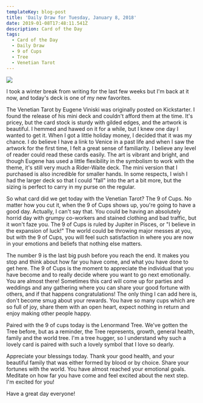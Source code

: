 ```yaml
---
templateKey: blog-post
title: 'Daily Draw for Tuesday, January 8, 2018'
date: 2019-01-08T17:48:11.541Z
description: Card of the Day
tags:
  - Card of the Day
  - Daily Draw
  - 9 of Cups
  - Tree
  - Venetian Tarot
---
```







![](/img/img_9339.jpg)

I took a winter break from writing for the last few weeks but I'm back at it now, and today's deck is one of my new favorites.



The Venetian Tarot by Eugene Viniski was originally posted on Kickstarter. I found the release of his mini deck and couldn't afford them at the time. It's pricey, but the card stock is sturdy with gilded edges, and the artwork is beautiful. I hemmed and hawed on it for a while, but I knew one day I wanted to get it. When I got a little holiday money, I decided that it was my chance. I do believe I have a link to Venice in a past life and when I saw the artwork for the first time, I felt a great sense of familiarity. I believe any level of reader could read these cards easily. The art is vibrant and bright, and though Eugene has used a little flexibility in the symbolism to work with the theme, it's still very much a Rider-Waite deck. The mini version that I purchased is also incredible for smaller hands. In some respects, I wish I had the larger deck so that I could "fall" into the art a bit more, but the sizing is perfect to carry in my purse on the regular. 



So what card did we get today with the Venetian Tarot? The 9 of Cups. No matter how you cut it, when the 9 of Cups shows up, you're going to have a good day. Actually, I can't say that. You could be having an absolutely horrid day with grumpy co-workers and stained clothing and bad traffic, but it won't faze you. The 9 of Cups is ruled by Jupiter in Pisces, or "I believe in the expansion of luck!" The world could be throwing major messes at you, but with the 9 of Cups, you will feel such satisfaction in where you are now in your emotions and beliefs that nothing else matters. 



The number 9 is the last big push before you reach the end. It makes you stop and think about how far you have come, and what you have done to get here. The 9 of Cups is the moment to appreciate the individual that you have become and to really decide where you want to go next emotionally. You are almost there! Sometimes this card will come up for parties and weddings and any gathering where you can share your good fortune with others, and if that happens congratulations! The only thing I can add here is, don't become smug about your rewards. You have so many cups which are so full of joy, share them with an open heart, expect nothing in return and enjoy making other people happy. 



Paired with the 9 of cups today is the Lenormand Tree. We've gotten the Tree before, but as a reminder, the Tree represents, growth, general health, family and the world tree. I'm a tree hugger, so I understand why such a lovely card is paired with such a lovely symbol that I love so dearly. 



Appreciate your blessings today. Thank your good health, and your beautiful family that was either formed by blood or by choice. Share your fortunes with the world. You have almost reached your emotional goals. Meditate on how far you have come and feel excited about the next step. I'm excited for you!



Have a great day everyone!
